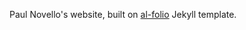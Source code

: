 Paul Novello's website, built on [al-folio](https://github.com/alshedivat/al-folio) Jekyll template.
